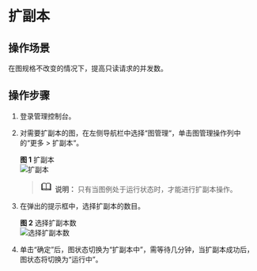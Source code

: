 # 扩副本<a name="ges_01_0091"></a>

## 操作场景<a name="section189710125128"></a>

在图规格不改变的情况下，提高只读请求的并发数。

## 操作步骤<a name="section0730123041219"></a>

1.  登录管理控制台。
2.  对需要扩副本的图，在左侧导航栏中选择“图管理“，单击图管理操作列中的“更多 \> 扩副本“。

    **图 1**  扩副本<a name="fig168381845132014"></a>  
    ![](figures/扩副本.png "扩副本")

    >![](public_sys-resources/icon-note.gif) **说明：** 
    >只有当图例处于运行状态时，才能进行扩副本操作。

3.  在弹出的提示框中，选择扩副本的数目。

    **图 2**  选择扩副本数<a name="fig165781057132013"></a>  
    ![](figures/选择扩副本数.png "选择扩副本数")

4.  单击“确定”后，图状态切换为“扩副本中”，需等待几分钟，当扩副本成功后，图状态将切换为“运行中”。

